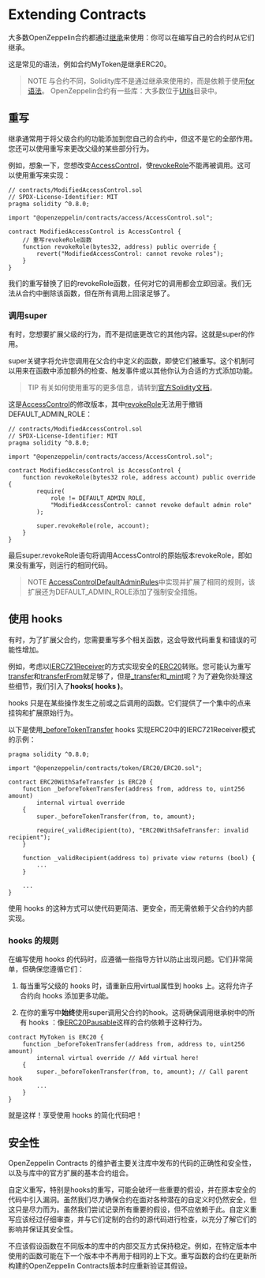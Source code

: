 # Extending Contracts 
大多数OpenZeppelin合约都通过[继承](https://solidity.readthedocs.io/en/latest/contracts.html#inheritance)来使用：你可以在编写自己的合约时从它们继承。

这是常见的语法，例如合约MyToken是继承ERC20。

> NOTE
与合约不同，Solidity库不是通过继承来使用的，而是依赖于使用[for语法](https://solidity.readthedocs.io/en/latest/contracts.html#using-for)。
OpenZeppelin合约有一些库：大多数位于[Utils](../Contracts.4.x/Utilities.md)目录中。

## 重写
继承通常用于将父级合约的功能添加到您自己的合约中，但这不是它的全部作用。您还可以使用重写来更改父级的某些部分行为。

例如，想象一下，您想改变[AccessControl](./API/Access.md)，使[revokeRole](./API/Access.md#revokerolebytes32-role-address-account)不能再被调用。这可以使用重写来实现：
```
// contracts/ModifiedAccessControl.sol
// SPDX-License-Identifier: MIT
pragma solidity ^0.8.0;

import "@openzeppelin/contracts/access/AccessControl.sol";

contract ModifiedAccessControl is AccessControl {
    // 重写revokeRole函数
    function revokeRole(bytes32, address) public override {
        revert("ModifiedAccessControl: cannot revoke roles");
    }
}
```

我们的重写替换了旧的revokeRole函数，任何对它的调用都会立即回滚。我们无法从合约中删除该函数，但在所有调用上回滚足够了。

### 调用super
有时，您想要扩展父级的行为，而不是彻底更改它的其他内容。这就是super的作用。

super关键字将允许您调用在父合约中定义的函数，即使它们被重写。这个机制可以用来在函数中添加额外的检查、触发事件或以其他你认为合适的方式添加功能。

> TIP
有关如何使用重写的更多信息，请转到[官方Solidity文档](https://solidity.readthedocs.io/en/latest/contracts.html#index-17)。

这是[AccessControl](./API/Access.md)的修改版本，其中[revokeRole](./API/Access.md#revokerolebytes32-role-address-account)无法用于撤销DEFAULT_ADMIN_ROLE：
```
// contracts/ModifiedAccessControl.sol
// SPDX-License-Identifier: MIT
pragma solidity ^0.8.0;

import "@openzeppelin/contracts/access/AccessControl.sol";

contract ModifiedAccessControl is AccessControl {
    function revokeRole(bytes32 role, address account) public override {
        require(
            role != DEFAULT_ADMIN_ROLE,
            "ModifiedAccessControl: cannot revoke default admin role"
        );

        super.revokeRole(role, account);
    }
}
```

最后super.revokeRole语句将调用AccessControl的原始版本revokeRole，即如果没有重写，则运行的相同代码。

> NOTE
[AccessControlDefaultAdminRules](./API/Access.md)中实现并扩展了相同的规则，该扩展还为DEFAULT_ADMIN_ROLE添加了强制安全措施。

## 使用 hooks 
有时，为了扩展父合约，您需要重写多个相关函数，这会导致代码重复和错误的可能性增加。

例如，考虑以[IERC721Receiver](./Tokens/ERC721.md#预设erc721合约)的方式实现安全的[ERC20](./API/ERC20.md#erc20)转账。您可能认为重写[transfer](./API/ERC20.md#transferaddress-to-uint256-amount-→-bool)和[transferFrom](./API/ERC20.md#_transferaddress-from-address-to-uint256-amount)就足够了，但是[_transfer](./API/ERC20.md#_transferaddress-from-address-to-uint256-amount)和[_mint](./API/ERC20.md#_mintaddress-account-uint256-amount)呢？为了避免你处理这些细节，我们引入了**hooks( hooks )**。

hooks 只是在某些操作发生之前或之后调用的函数。它们提供了一个集中的点来挂钩和扩展原始行为。

以下是使用[_beforeTokenTransfer](./API/ERC20.md#_burnaddress-account-uint256-amount) hooks 实现ERC20中的IERC721Receiver模式的示例：
```
pragma solidity ^0.8.0;

import "@openzeppelin/contracts/token/ERC20/ERC20.sol";

contract ERC20WithSafeTransfer is ERC20 {
    function _beforeTokenTransfer(address from, address to, uint256 amount)
        internal virtual override
    {
        super._beforeTokenTransfer(from, to, amount);

        require(_validRecipient(to), "ERC20WithSafeTransfer: invalid recipient");
    }

    function _validRecipient(address to) private view returns (bool) {
        ...
    }

    ...
}
```

使用 hooks 的这种方式可以使代码更简洁、更安全，而无需依赖于父合约的内部实现。

###  hooks 的规则
在编写使用 hooks 的代码时，应遵循一些指导方针以防止出现问题。它们非常简单，但确保您遵循它们：

1. 每当重写父级的 hooks 时，请重新应用virtual属性到 hooks 上。这将允许子合约向 hooks 添加更多功能。

2. 在你的重写中**始终**使用super调用父合约的hook。这将确保调用继承树中的所有 hooks ：像[ERC20Pausable](./API/ERC20.md#erc20pausable)这样的合约依赖于这种行为。

```
contract MyToken is ERC20 {
    function _beforeTokenTransfer(address from, address to, uint256 amount)
        internal virtual override // Add virtual here!
    {
        super._beforeTokenTransfer(from, to, amount); // Call parent hook
        ...
    }
}
```

就是这样！享受使用 hooks 的简化代码吧！

## 安全性
OpenZeppelin Contracts 的维护者主要关注库中发布的代码的正确性和安全性，以及与库中的官方扩展的基本合约组合。

自定义重写，特别是hooks的重写，可能会破坏一些重要的假设，并在原本安全的代码中引入漏洞。虽然我们尽力确保合约在面对各种潜在的自定义时仍然安全，但这只是尽力而为。虽然我们尝试记录所有重要的假设，但不应依赖于此。自定义重写应该经过仔细审查，并与它们定制的合约的源代码进行检查，以充分了解它们的影响并保证其安全性。

不应该假设函数在不同版本的库中的内部交互方式保持稳定。例如，在特定版本中使用的函数可能在下一个版本中不再用于相同的上下文。重写函数的合约在更新所构建的OpenZeppelin Contracts版本时应重新验证其假设。